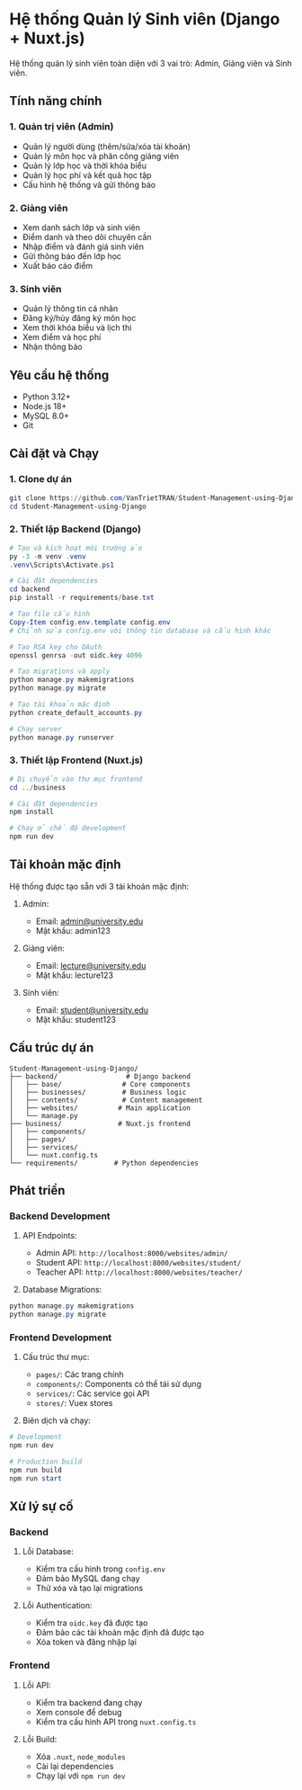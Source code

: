 # Hệ thống Quản lý Sinh viên (Django + Nuxt.js)

Hệ thống quản lý sinh viên toàn diện với 3 vai trò: Admin, Giảng viên và Sinh viên.

## Tính năng chính

### 1. Quản trị viên (Admin)
- Quản lý người dùng (thêm/sửa/xóa tài khoản)
- Quản lý môn học và phân công giảng viên
- Quản lý lớp học và thời khóa biểu
- Quản lý học phí và kết quả học tập
- Cấu hình hệ thống và gửi thông báo

### 2. Giảng viên
- Xem danh sách lớp và sinh viên
- Điểm danh và theo dõi chuyên cần
- Nhập điểm và đánh giá sinh viên
- Gửi thông báo đến lớp học
- Xuất báo cáo điểm

### 3. Sinh viên
- Quản lý thông tin cá nhân
- Đăng ký/hủy đăng ký môn học
- Xem thời khóa biểu và lịch thi
- Xem điểm và học phí
- Nhận thông báo

## Yêu cầu hệ thống

- Python 3.12+
- Node.js 18+
- MySQL 8.0+
- Git

## Cài đặt và Chạy

### 1. Clone dự án

```powershell
git clone https://github.com/VanTrietTRAN/Student-Management-using-Django.git
cd Student-Management-using-Django
```

### 2. Thiết lập Backend (Django)

```powershell
# Tạo và kích hoạt môi trường ảo
py -3 -m venv .venv
.venv\Scripts\Activate.ps1

# Cài đặt dependencies
cd backend
pip install -r requirements/base.txt

# Tạo file cấu hình
Copy-Item config.env.template config.env
# Chỉnh sửa config.env với thông tin database và cấu hình khác

# Tạo RSA key cho OAuth
openssl genrsa -out oidc.key 4096

# Tạo migrations và apply
python manage.py makemigrations
python manage.py migrate

# Tạo tài khoản mặc định
python create_default_accounts.py

# Chạy server
python manage.py runserver
```

### 3. Thiết lập Frontend (Nuxt.js)

```powershell
# Di chuyển vào thư mục frontend
cd ../business

# Cài đặt dependencies
npm install

# Chạy ở chế độ development
npm run dev
```

## Tài khoản mặc định

Hệ thống được tạo sẵn với 3 tài khoản mặc định:

1. Admin:
   - Email: admin@university.edu
   - Mật khẩu: admin123

2. Giảng viên:
   - Email: lecture@university.edu
   - Mật khẩu: lecture123

3. Sinh viên:
   - Email: student@university.edu
   - Mật khẩu: student123

## Cấu trúc dự án

```
Student-Management-using-Django/
├── backend/                 # Django backend
│   ├── base/               # Core components
│   ├── businesses/         # Business logic
│   ├── contents/           # Content management
│   ├── websites/          # Main application
│   └── manage.py
├── business/              # Nuxt.js frontend
│   ├── components/
│   ├── pages/
│   ├── services/
│   └── nuxt.config.ts
└── requirements/         # Python dependencies
```

## Phát triển

### Backend Development

1. API Endpoints:
   - Admin API: `http://localhost:8000/websites/admin/`
   - Student API: `http://localhost:8000/websites/student/`
   - Teacher API: `http://localhost:8000/websites/teacher/`

2. Database Migrations:
```powershell
python manage.py makemigrations
python manage.py migrate
```

### Frontend Development

1. Cấu trúc thư mục:
   - `pages/`: Các trang chính
   - `components/`: Components có thể tái sử dụng
   - `services/`: Các service gọi API
   - `stores/`: Vuex stores

2. Biên dịch và chạy:
```powershell
# Development
npm run dev

# Production build
npm run build
npm run start
```

## Xử lý sự cố

### Backend

1. Lỗi Database:
   - Kiểm tra cấu hình trong `config.env`
   - Đảm bảo MySQL đang chạy
   - Thử xóa và tạo lại migrations

2. Lỗi Authentication:
   - Kiểm tra `oidc.key` đã được tạo
   - Đảm bảo các tài khoản mặc định đã được tạo
   - Xóa token và đăng nhập lại

### Frontend

1. Lỗi API:
   - Kiểm tra backend đang chạy
   - Xem console để debug
   - Kiểm tra cấu hình API trong `nuxt.config.ts`

2. Lỗi Build:
   - Xóa `.nuxt`, `node_modules`
   - Cài lại dependencies
   - Chạy lại với `npm run dev`